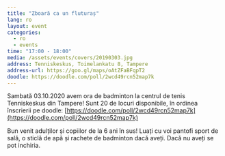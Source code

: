 ```yaml
---
title: "Zboară ca un fluturaș"
lang: ro
layout: event
categories:
  - ro
  - events
time: "17:00 - 18:00"
media: /assets/events/covers/20190303.jpg
address: Tenniskeskus, Toimelankatu 8, Tampere
address-url: https://goo.gl/maps/oAtZFaBFqpT2
doodle: https://doodle.com/poll/2wcd49rcn52map7k
---
```


Sambată 03.10.2020 avem ora de badminton la centrul de tenis Tenniskeskus din Tampere! Sunt 20 de locuri disponibile, în ordinea înscrierii pe doodle: [https://doodle.com/poll/2wcd49rcn52map7k](https://doodle.com/poll/2wcd49rcn52map7k)

Bun venit adulților și copiilor de la 6 ani în sus! Luați cu voi pantofi sport de sală, o sticlă de apă și rachete de badminton dacă aveți. Dacă nu aveți se pot inchiria.
